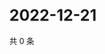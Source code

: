 # 2022-12-21

共 0 条

<!-- BEGIN WEIBO -->
<!-- 最后更新时间 Wed Dec 21 2022 11:00:50 GMT+0800 (China Standard Time) -->

<!-- END WEIBO -->
